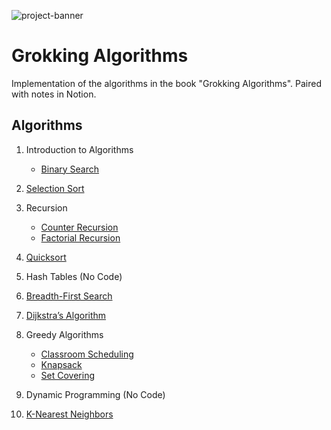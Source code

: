 ![project-banner](https://project-banner.phamn23.repl.co/?title=Grokking+Algorithms&description=Implementation+of+%22Grokking+Algorithms%22&stack=python)

# Grokking Algorithms

Implementation of the algorithms in the book "Grokking Algorithms". Paired with notes in Notion.

## Algorithms

1. Introduction to Algorithms

    - [Binary Search](/binary_search.py)

2. [Selection Sort](/selection_sort.py)

3. Recursion

    - [Counter Recursion](/recursion_counter.py)
    - [Factorial Recursion](/recursion_factorial.py)

4. [Quicksort](/quicksort.py)

5. Hash Tables (No Code)

6. [Breadth-First Search](/breadth_first_search.py)

7. [Dijkstra’s Algorithm](/dijkstras_algorithm.py)

8. Greedy Algorithms

    - [Classroom Scheduling](/greedy_classroom_scheduling.py)
    - [Knapsack](/greedy_knapsack.py)
    - [Set Covering](/set_covering.py)

9. Dynamic Programming (No Code)

10. [K-Nearest Neighbors](/knn_regression.py)
